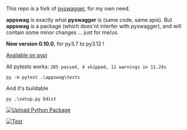 This repo is a fork of [pyswagger](https://github.com/pyopenapi/pyswagger), for my own need.

**appswag** is exactly what **pyswagger** is (same code, same apis). But **appswag** is a package (which does'nt interfer with pyswagger), and will contain some minor changes ... just for me/us.

**New version 0.10.0**, for py3.7 to py3.12 !

[Available on pypi](https://pypi.org/project/appswag/#history)


All pytests works: `285 passed, 4 skipped, 11 warnings in 11.24s`

    py -m pytest .\appswag\tests

And it's buildable

    py .\setup.py bdist

[![Upload Python Package](https://github.com/manatlan/appswag/actions/workflows/python-publish.yml/badge.svg)](https://github.com/manatlan/appswag/actions/workflows/python-publish.yml)

[![Test](https://github.com/manatlan/appswag/actions/workflows/python-package.yml/badge.svg)](https://github.com/manatlan/appswag/actions/workflows/python-package.yml)
